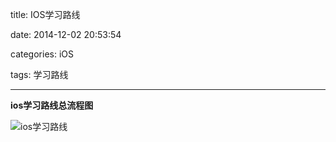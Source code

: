 title: IOS学习路线

date: 2014-12-02 20:53:54

categories: iOS

tags: 学习路线

------

**ios学习路线总流程图**

![ios学习路线](https://blog.flyada.com/images/ios学习路线.png)